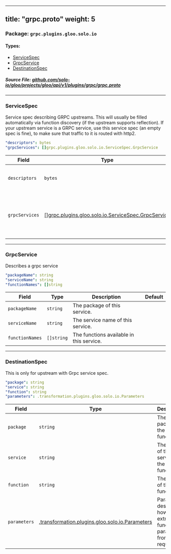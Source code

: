 
---
title: "grpc.proto"
weight: 5
---

<!-- Code generated by solo-kit. DO NOT EDIT. -->


### Package: `grpc.plugins.gloo.solo.io` 
#### Types:


- [ServiceSpec](#servicespec)
- [GrpcService](#grpcservice)
- [DestinationSpec](#destinationspec)
  



##### Source File: [github.com/solo-io/gloo/projects/gloo/api/v1/plugins/grpc/grpc.proto](https://github.com/solo-io/gloo/blob/master/projects/gloo/api/v1/plugins/grpc/grpc.proto)





---
### ServiceSpec

 
Service spec describing GRPC upstreams. This will usually be filled
automatically via function discovery (if the upstream supports reflection).
If your upstream service is a GRPC service, use this service spec (an empty
spec is fine), to make sure that traffic to it is routed with http2.

```yaml
"descriptors": bytes
"grpcServices": []grpc.plugins.gloo.solo.io.ServiceSpec.GrpcService

```

| Field | Type | Description | Default |
| ----- | ---- | ----------- |----------- | 
| `descriptors` | `bytes` | Descriptors that contain information of the services listed below. this is a serialized google.protobuf.FileDescriptorSet. |  |
| `grpcServices` | [[]grpc.plugins.gloo.solo.io.ServiceSpec.GrpcService](../grpc.proto.sk#grpcservice) | List of services used by this upstream. For a grpc upstream where you don't need to use Gloo's function routing, this can be an empty list. These services must be present in the descriptors. |  |




---
### GrpcService

 
Describes a grpc service

```yaml
"packageName": string
"serviceName": string
"functionNames": []string

```

| Field | Type | Description | Default |
| ----- | ---- | ----------- |----------- | 
| `packageName` | `string` | The package of this service. |  |
| `serviceName` | `string` | The service name of this service. |  |
| `functionNames` | `[]string` | The functions available in this service. |  |




---
### DestinationSpec

 
This is only for upstream with Grpc service spec.

```yaml
"package": string
"service": string
"function": string
"parameters": .transformation.plugins.gloo.solo.io.Parameters

```

| Field | Type | Description | Default |
| ----- | ---- | ----------- |----------- | 
| `package` | `string` | The proto package of the function. |  |
| `service` | `string` | The name of the service of the function. |  |
| `function` | `string` | The name of the function. |  |
| `parameters` | [.transformation.plugins.gloo.solo.io.Parameters](../../transformation/parameters.proto.sk#parameters) | Parameters describe how to extract the function parameters from the request. |  |





<!-- Start of HubSpot Embed Code -->
<script type="text/javascript" id="hs-script-loader" async defer src="//js.hs-scripts.com/5130874.js"></script>
<!-- End of HubSpot Embed Code -->

